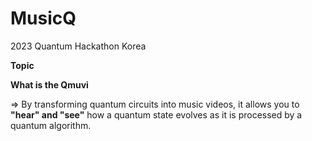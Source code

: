 # MusicQ

<p>2023 Quantum Hackathon Korea</p>

<p><Strong> Topic </Strong></p>



<p><Strong> What is the Qmuvi </Strong></p>
<p>=> By transforming quantum circuits into music videos, it allows you to <b>"hear" and "see"</b> how a quantum state evolves as it is processed by a quantum algorithm.</p>
